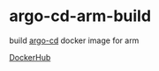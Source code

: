 # argo-cd-arm-build
build [argo-cd](https://github.com/argoproj/argo-cd) docker image for arm

[DockerHub](https://hub.docker.com/r/reireias/argocd)
